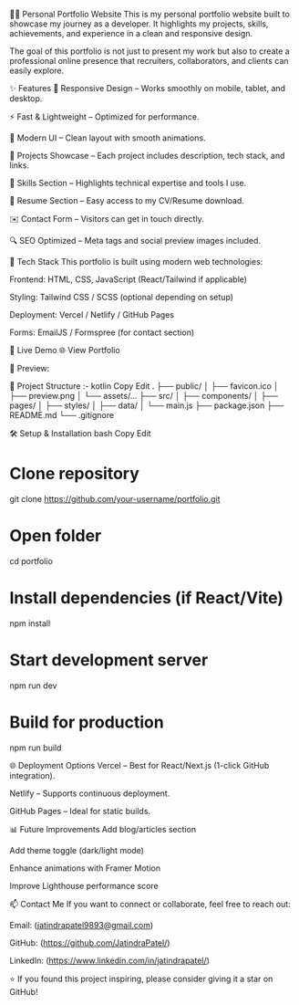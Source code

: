 🧑‍💻 Personal Portfolio Website
This is my personal portfolio website built to showcase my journey as a developer.
It highlights my projects, skills, achievements, and experience in a clean and responsive design.

The goal of this portfolio is not just to present my work but also to create a professional online presence that recruiters, collaborators, and clients can easily explore.

✨ Features
📱 Responsive Design – Works smoothly on mobile, tablet, and desktop.

⚡ Fast & Lightweight – Optimized for performance.

🎨 Modern UI – Clean layout with smooth animations.

🧩 Projects Showcase – Each project includes description, tech stack, and links.

🧠 Skills Section – Highlights technical expertise and tools I use.

📝 Resume Section – Easy access to my CV/Resume download.

✉️ Contact Form – Visitors can get in touch directly.

🔍 SEO Optimized – Meta tags and social preview images included.

🧱 Tech Stack
This portfolio is built using modern web technologies:

Frontend: HTML, CSS, JavaScript (React/Tailwind if applicable)

Styling: Tailwind CSS / SCSS (optional depending on setup)

Deployment: Vercel / Netlify / GitHub Pages

Forms: EmailJS / Formspree (for contact section)

🚀 Live Demo
🌐 View Portfolio

📸 Preview:


📂 Project Structure :- 
kotlin
Copy
Edit
.
├── public/
│   ├── favicon.ico
│   ├── preview.png
│   └── assets/...
├── src/
│   ├── components/
│   ├── pages/
│   ├── styles/
│   ├── data/
│   └── main.js
├── package.json
├── README.md
└── .gitignore


🛠️ Setup & Installation
bash
Copy
Edit
# Clone repository
git clone https://github.com/your-username/portfolio.git

# Open folder
cd portfolio

# Install dependencies (if React/Vite)
npm install

# Start development server
npm run dev

# Build for production
npm run build


🌐 Deployment Options
Vercel – Best for React/Next.js (1-click GitHub integration).

Netlify – Supports continuous deployment.

GitHub Pages – Ideal for static builds.

📊 Future Improvements
Add blog/articles section

Add theme toggle (dark/light mode)

Enhance animations with Framer Motion

Improve Lighthouse performance score

📫 Contact Me
If you want to connect or collaborate, feel free to reach out:

Email: (jatindrapatel9893@gmail.com)

GitHub: (https://github.com/JatindraPatel/)

LinkedIn: (https://www.linkedin.com/in/jatindrapatel/)

⭐ If you found this project inspiring, please consider giving it a star on GitHub!
